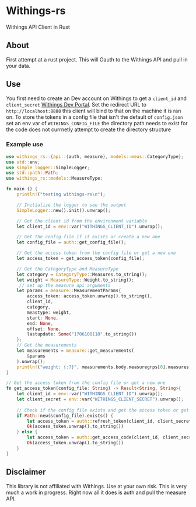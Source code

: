# Withings-rs
Withings API Client in Rust

## About
First attempt at a rust project. This will Oauth to the Withings API and pull in your data.

## Use
You first need to create an Dev account on Withings to get a `client_id` and `client_secret` [Withings Dev Portal](https://developer.withings.com). Set the redirect URL to `http://localhost:8888` this client will bind to that on the machine it is ran on. To store the tokens in a config file that isn't the default of `config.json` set an env var of `WITHINGS_CONFIG_FILE` the directory path needs to exist for the code does not currnetly attempt to create the directory structure

### Example use

```rust
use withings_rs::{api::{auth, measure}, models::meas::CategoryType};
use std::env;
use simple_logger::SimpleLogger;
use std::path::Path;
use withings_rs::models::MeasureType;

fn main () {
    println!("testing withings-rs\n");

    // Initialize the logger to see the output
    SimpleLogger::new().init().unwrap();

    // Get the client id from the environment variable
    let client_id = env::var("WITHINGS_CLIENT_ID").unwrap();

    // Get the config file if it exists or create a new one
    let config_file = auth::get_config_file();

    // Get the access token from the config file or get a new one
    let access_token = get_access_token(config_file);

    // Get the CategoryType and MeasureType
    let category = CategoryType::Measures.to_string();
    let weight = MeasureType::Weight.to_string();
     // set up the measure api arguments 
    let params = measure::MeasurementParams{
        access_token: access_token.unwrap().to_string(),
        client_id,
        category,
        meastype: weight,
        start: None,
        end: None,
        offset: None,
        lastupdate: Some("1706108118".to_string())
    };
    // Get the measurements
    let measurements = measure::get_measurements(
        &params
    ).unwrap();
    println!("weight: {:?}", measurements.body.measuregrps[0].measures[0].value);
}

// Get the access token from the config file or get a new one
fn get_access_token(config_file: String) -> Result<String, String>{
    let client_id = env::var("WITHINGS_CLIENT_ID").unwrap();
    let client_secret = env::var("WITHINGS_CLIENT_SECRET").unwrap();
    
    // Check if the config file exists and get the access token or get a new one
    if Path::new(&config_file).exists() {
        let access_token = auth::refresh_token(client_id, client_secret);
        Ok(access_token.unwrap().to_string())
    } else {
        let access_token = auth::get_access_code(client_id, client_secret);
        Ok(access_token.unwrap().to_string())
    }
}

```

## Disclaimer
This library is not affiliated with Withings. Use at your own risk. 
This is very much a work in progress. Right now all it does is auth and pull the measure API.